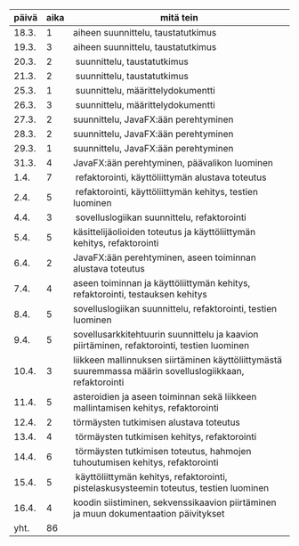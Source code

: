 päivä | aika | mitä tein
------|------|----------
18.3. |1| aiheen suunnittelu, taustatutkimus
19.3. |3| aiheen suunnittelu, taustatutkimus
20.3. |2| suunnittelu, taustatutkimus
21.3. |2| suunnittelu, taustatutkimus
25.3. |1| suunnittelu, määrittelydokumentti
26.3. |3| suunnittelu, määrittelydokumentti
27.3. |2| suunnittelu, JavaFX:ään perehtyminen
28.3. |2| suunnittelu, JavaFX:ään perehtyminen
29.3. |1| suunnittelu, JavaFX:ään perehtyminen
31.3. |4| JavaFX:ään perehtyminen, päävalikon luominen
1.4.  |7| refaktorointi, käyttöliittymän alustava toteutus
2.4.  |5| refaktorointi, käyttöliittymän kehitys, testien luominen
4.4.  |3| sovelluslogiikan suunnittelu, refaktorointi
5.4.  |5| käsittelijäolioiden toteutus ja käyttöliittymän kehitys, refaktorointi
6.4.  |2| JavaFX:ään perehtyminen, aseen toiminnan alustava toteutus
7.4.  |4| aseen toiminnan ja käyttöliittymän kehitys, refaktorointi, testauksen kehitys
8.4.  |5| sovelluslogiikan suunnittelu, refaktorointi, testien luominen
9.4.  |5| sovellusarkkitehtuurin suunnittelu ja kaavion piirtäminen, refaktorointi, testien luominen
10.4. |3| liikkeen mallinnuksen siirtäminen käyttöliittymästä suuremmassa määrin sovelluslogiikkaan, refaktorointi
11.4. |5| asteroidien ja aseen toiminnan sekä liikkeen mallintamisen kehitys, refaktorointi
12.4. |2| törmäysten tutkimisen alustava toteutus
13.4. |4| törmäysten tutkimisen kehitys, refaktorointi
14.4. |6| törmäysten tutkimisen toteutus, hahmojen tuhoutumisen kehitys, refaktorointi
15.4. |5| käyttöliittymän kehitys, refaktorointi, pistelaskusysteemin toteutus, testien luominen
16.4. |4| koodin siistiminen, sekvenssikaavion piirtäminen ja muun dokumentaation päivitykset
yht. |86| 
